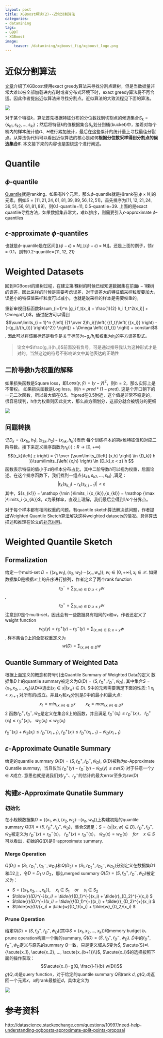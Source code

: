 ```yaml
---
layout: post
title: XGBoost解读(2)--近似分割算法
categories:
- datamining
tags:
- GBDT
- XGBoost
image:
    teaser: /datamining/xgboost_fig/xgboost_logo.png
---
```


# 近似分割算法
[文章](https://yxzf.github.io/2017/03/xgboost-v1/)介绍了XGBoost使用exact greedy算法来寻找分割点建树，但是当数据量非常大难以被全部加载进内存时或者分布式环境下时，exact greedy算法将不再合适。因此作者提出近似算法来寻找分割点。近似算法的大致流程见下面的算法。

![](/images/datamining/xgboost_fig/tree_split1.png)

对于某个特征$k$，算法首先根据特征分布的分位数找到切割点的候选集合$S_k =  \{s_{k1}, s_{k2}, ... ,s_{kl}\}$；然后将特征$k$的值根据集合$S_k$划分到桶(bucket)中，接着对每个桶内的样本统计值$G$、$H$进行累加统计，最后在这些累计的统计量上寻找最佳分裂点。从算法伪代码可以看出近似算法的核心是如何**根据分位数采样得到分割点的候选集合$S$**.  本文接下来的内容也是围绕这个进行阐述。 

# Quantile
## $\phi$-quantile
[Quantile](http://www.mathcs.emory.edu/~cheung/Courses/584-StreamDB/Syllabus/08-Quantile/Greenwald.html)就是ranking。如果有N个元素，那么$\phi$-quantile就是指rank在$\lfloor \phi \times N \rfloor$的元素。例如$S=[11, 21, 24, 61, 81, 39, 89, 56, 12, 51]$，首先排序为$[11, 12,  21,  24,  39,  51,  56,  61,  81,  89]$，则0.1-quantile=11, 0.5-quantile=39. 上面的是exact quantile寻找方法，如果数据集非常大，难以排序，则需要引入$\epsilon$-approximate $\phi$-quantiles

## $\epsilon$-approximate $\phi$-quantiles
也就是$\phi$-quantile是在区间$[ \lfloor (\phi - \epsilon) \times N \rfloor, \lfloor (\phi + \epsilon) \times N \rfloor]$。还是上面的例子，领$\epsilon=0.1$，则有0.2-quantile={11, 12, 21}

# Weighted  Datasets
回到XGBoost的建树过程，在建立第$i$棵树的时候已经知道数据集在前面$i-1$棵树的误差，因此采样的时候是需要考虑误差，对于误差大的特征值采样粒度要加大，误差小的特征值采样粒度可以减小，也就是说采样的样本是需要权重的。

重新审视目标函数$\sum_{i=1}^n [g_i f_t(x_i) + \frac{1}{2} h_i f_t^2(x_i)] + \Omega(f_t)$，通过配方可以得到
$$\sum\limits_{i = 1}^n {\left[ {{1 \over 2}h_i{{\left( {{f_t}\left( {{x_i}} \right) - (-{g_i}/{h_i})} \right)}^2}} \right]} + \Omega \left( {{f_t}} \right) + constant$$. 因此可以将该目标还是看作是关于标签为${-{g_i}/{h_i}}$和权重为$h_i$的平方误差形式。
> 论文中$\frac{g_i}{h_i}$前面没有负号，可是通过推导我认为这种形式才是对的。当然这边的符号不影响论文中其他表达的正确性

## 二阶导数h为权重的解释
如果损失函数是Square loss，即$Loss(y, \widehat y) = (y - \widehat y)^2$，则$h=2$，那么实际上是不带权。
如果损失函数是Log loss，则$h=pred* (1 - pred)$. 这是个开口朝下的一元二次函数，所以最大值在0.5。当pred在0.5附近，这个值是非常不稳定的，很容易误判，h作为权重则因此变大，那么直方图划分，这部分就会被切分的更细

![](/images/datamining/xgboost_fig/weighted.png)

## 问题转换
记${D_k} = \left\{ {\left( {{x_{1k}},{h_1}} \right),\left( {{x_{2k}},{h_2}} \right) \cdots \left( {{x_{nk}},{h_n}} \right)} \right\}$表示 每个训练样本的第$k$维特征值和对应二阶导数。接下来定义排序函数为$r_k(\cdot):R \rightarrow[0, +\infty)$
$${r_k}\left( z \right) = {1 \over {\sum\limits_{\left( {x,h} \right) \in {D_k}} h }}\sum\limits_{\left( {x,h} \right) \in {D_k},x < z} h $$
函数表示特征的值小于$z$的样本分布占比，其中二阶导数$h$可以视为权重，后面论述。在这个排序函数下，我们找到一组点$\{s_{k1}, s_{k2}, ... ,s_{kl}\}$ ,满足：
$$\left| {{r_k}\left( {{s_{k,j}}} \right) - {r_k}\left( {{s_{k,j + 1}}} \right)} \right| < \varepsilon$$
其中，${s_{k1}} = \mathop {\min }\limits_i {x_{ik}},{s_{kl}} = \mathop {\max }\limits_i {x_{ik}}$。$\varepsilon$为采样率，直观上理解，我们最后会得到$1/\varepsilon$个分界点。

对于每个样本都有相同权重的问题，有quantile sketch算法解决该问题，作者提出Weighted Quantile Sketch算法解决这种weighted datasets的情况。具体算法描述和推理在论文的[补充材料](http://homes.cs.washington.edu/~tqchen/pdf/xgboost-supp.pdf)。

# Weighted Quantile Sketch
## Formalization
给定一个multi-set $D = \left\{ {\left( {{x_{1}},{w_1}} \right),\left( {{x_{2}},{w_2}} \right) \cdots \left( {{x_{n}},{w_n}} \right)} \right\}$, $w_i\in [0, +\infty], x_i \in \mathcal{X}$. 如果数据集D是根据$\mathcal{X}$上的升序进行排列，作者定义了两个rank function 
$$r_{D}^{-} = \sum_{(x, w)\in D, x<y} w$$, 
$$r_{D}^{+} = \sum_{(x, w)\in D, x\leq y} w$$
注意到$D$是个multi-set，因此会有一些数据具有相同的$x$和$w$，作者还定义了weight function 
$$w_{D}(y) = r_{D}^{+}(y) - r_{D}^{-}(y) = \sum_{(x,w)\in D, x=y}w$$. 样本集合D上的全部权重定义为
$$w(D) = \sum_{(x, w)\in D} w$$

## Quantile Summary of Weighted Data
根据上面定义的概念和符号引出Quantile Summary of Weighted Data的定义
数据集$D$上的quantile summary被定义为$Q(D) = (S, \tilde{r}_{D}^{+}, \tilde{r}_{D}^{-}, \tilde{w}_{D})$, 其中集合$S=\{x_1,x_2,..., x_k\}$从D中选出($x_i\in {x|(x_w)\in D}$). S中的元素需要满足下面的性质:
    1 $x_i < x_{i+1}$ 对所有的$i$成立。并且$x_1$和$x_k$分别是$D$中的最小和最大点:
$$x_1=min_{(x,w)\in D} x \quad\quad x_k=max_{(x,w)\in D} x$$
    2 函数$\tilde{r}_{D}^{+}, \tilde{r}_{D}^{-}, \tilde{w}_{D}$是定义在集合$S$上的函数，并且满足
$\tilde{r}_{D}^{-}(x_i) \leq r_{D}^{-}(x_i)$， $\tilde{r}_{D}^{+}(x_i) \leq r_{D}^{+}(x_i)$， $\tilde{w}_{D}(x_i) \leq w_{D}(x_i)$

$\tilde{r}_{D}^{-}(x_i) + \tilde{w}_{S}(x_i) \leq \tilde{r}_{D}^{-} (x_{i+1})$,  $\tilde{r}_{D}^{+}(x_i) \leq \tilde{r}_{D}^{+}(x_{i+1}) - \tilde{w}_{D}(x_{i+1})$

## $\varepsilon$-Approximate Qunatile Summary
给定的quantile summary $Q(D)=(S, \tilde{r}_{D}^{+}, \tilde{r}_{D}^{-}, \tilde{w}_{D})$, $Q(D)$被称为$\varepsilon$-Approximate Qunatile summay，当且仅当 $\tilde{r}_{D}^{+}(y)-\tilde{r}_{D}^{-}(y)-\tilde{w}_{D}(y) \leq \varepsilon w(S)$ 对于任意一个$y\in X$成立.
意思也就是说我们对$r_{y}^{+}$、$r_{y}^{-}$的估计的最大error至多为$\varepsilon w(D)$

## 构建$\varepsilon$-Approximate Qunatile Summary
### 初始化
在小规模数据集$D = \left\{ {\left( {{x_{1}},{w_1}} \right),\left( {{x_{2}},{w_2}} \right) \cdots \left( {{x_{n}},{w_n}} \right)} \right\}$上构建初始的quantile summary $Q(D) = (S, \tilde{r}_{D}^{+}, \tilde{r}_{D}^{-}, \tilde{w}_{D})$，集合$S$满足：$S=\{x|(x,w)\in D\}$. $\tilde{r}_{D}^{+}, \tilde{r}_{D}^{-}, \tilde{w}_{D}$被定义为
$\tilde{r}_{D}^{-}(x) = r_{D}^{-}(x)$， $\tilde{r}_{D}^{+}(x) = r_{D}^{+}(x)$， $\tilde{w}_{D}(x) = w_{D}(x)  \quad for \quad  x\in S$
可以看出，初始的$Q(D)$是0-approximate summary.

### Merge Operation
$Q(D_1)=(S_1, \tilde{r}_{D_1}^{+}, \tilde{r}_{D_1}^{-}, \tilde{w}_{D_{1}})$和$Q(D_2)=(S_1, \tilde{r}_{D_2}^{+}, \tilde{r}_{D_2}^{-}, \tilde{w}_{D_{2}})$分别定义在数据集$D1$和$D2$上，令$D=D_1\cup D_2$，那么merged summary $Q(D)=(S, \tilde{r}_{D}^{+}, \tilde{r}_{D}^{-}, \tilde{w}_D)$被定义为：
* $S=\{(x_1, x_2, ..., x_k)\}, \quad x_i\in S_1 \quad or \quad s_i \in S_2$
* $\tilde{r}_{D}^{-}(x_i) = \tilde{r}_{D_1}^{-}(x_i) + \tilde{r}_{D_2}^{-}(x_i) $
* $\tilde{r}_{D}^{+}(x_i) = \tilde{r}_{D_1}^{+}(x_i) + \tilde{r}_{D_2}^{+}(x_i) $
* $\tilde{w}_{D}(x_i) = \tilde{w}_{D_1}(x_i) + \tilde{w}_{D_2}(x_i) $

### Prune Operation
给定$Q(D)=(S, \tilde{r}_{D}^{+}, \tilde{r}_{D}^{-}, \tilde{w}_{D})$(其中$S=\{x_1, x_2, ..., x_k\}$)和memory budget $b$，prune operation构建一个新的summary, $\acute{Q}(D)=(\acute{S}, \tilde{r}_{D}^{+}, \tilde{r}_{D}^{-}, \tilde{w}_{D})$. $\acute{D}$中的$\tilde{r}_{D}^{+}, \tilde{r}_{D}^{-}, \tilde{w}_{D}$定义与原先的summary $Q$一致，只是定义域从$S$变为$\acute{S}$, $\acute{S}=\{\acute{x_1}, \acute{x_2}, ..., \acute{x_{b+1}}\}$,  $\acute{x_i}$的选择按照下面的操作获取：
$$\acute{x_i}=g(Q, \frac{i-1}{b} w(D))$$
$g(Q, d)$是query function，对于给定的quantile summary $Q$和rank $d$, $g(Q, d)$返回一个元素$x$，$x$的rank最接近$d$，具体定义为

![](/images/datamining/xgboost_fig/query.png)

# 参考资料
http://datascience.stackexchange.com/questions/10997/need-help-understanding-xgboosts-approximate-split-points-proposal

